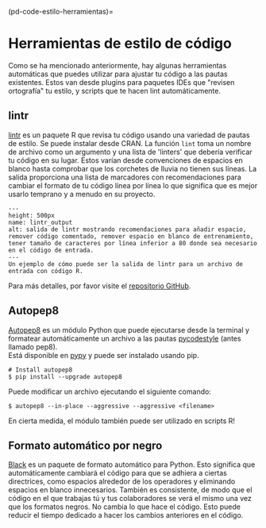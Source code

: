 (pd-code-estilo-herramientas)=
# Herramientas de estilo de código

Como se ha mencionado anteriormente, hay algunas herramientas automáticas que puedes utilizar para ajustar tu código a las pautas existentes. Estos van desde plugins para paquetes IDEs que "revisen ortografía" tu estilo, y scripts que te hacen lint automáticamente.

## lintr

[lintr](https://cran.r-project.org/web/packages/lintr/lintr.pdf) es un paquete R que revisa tu código usando una variedad de pautas de estilo.  Se puede instalar desde CRAN. La función `lint` toma un nombre de archivo como un argumento y una lista de 'linters' que debería verificar tu código en su lugar. Estos varían desde convenciones de espacios en blanco hasta comprobar que los corchetes de lluvia no tienen sus líneas. La salida proporciona una lista de marcadores con recomendaciones para cambiar el formato de tu código línea por línea lo que significa que es mejor usarlo temprano y a menudo en su proyecto.

```{figure} ../../figures/lintr-output.png
---
height: 500px
name: lintr_output
alt: salida de lintr mostrando recomendaciones para añadir espacio, remover código comentado, remover espacio en blanco de entrenamiento, tener tamaño de caracteres por línea inferior a 80 donde sea necesario en el código de entrada.
---
Un ejemplo de cómo puede ser la salida de lintr para un archivo de entrada con código R.
```

Para más detalles, por favor visite el [repositorio GitHub](https://github.com/jimhester/lintr).

## Autopep8

[Autopep8](https://pypi.org/project/autopep8/) es un módulo Python que puede ejecutarse desde la terminal y formatear automáticamente un archivo a las pautas [pycodestyle](https://github.com/PyCQA/pycodestyle) (antes llamado pep8).  
Está disponible en [pypy](https://pypi.org) y puede ser instalado usando pip.

```
# Install autopep8
$ pip install --upgrade autopep8
```

Puede modificar un archivo ejecutando el siguiente comando:

```
$ autopep8 --in-place --aggressive --aggressive <filename>
```

En cierta medida, el módulo también puede ser utilizado en scripts R!

## Formato automático por negro

[Black](https://black.readthedocs.io/en/stable/) es un paquete de formato automático para Python. Esto significa que automáticamente cambiará el código para que se adhiera a ciertas directrices, como espacios alrededor de los operadores y eliminando espacios en blanco innecesarios. También es consistente, de modo que el código en el que trabajas tú y tus colaboradores se verá el mismo una vez que los formatos negros. No cambia lo que hace el código. Esto puede reducir el tiempo dedicado a hacer los cambios anteriores en el código.
